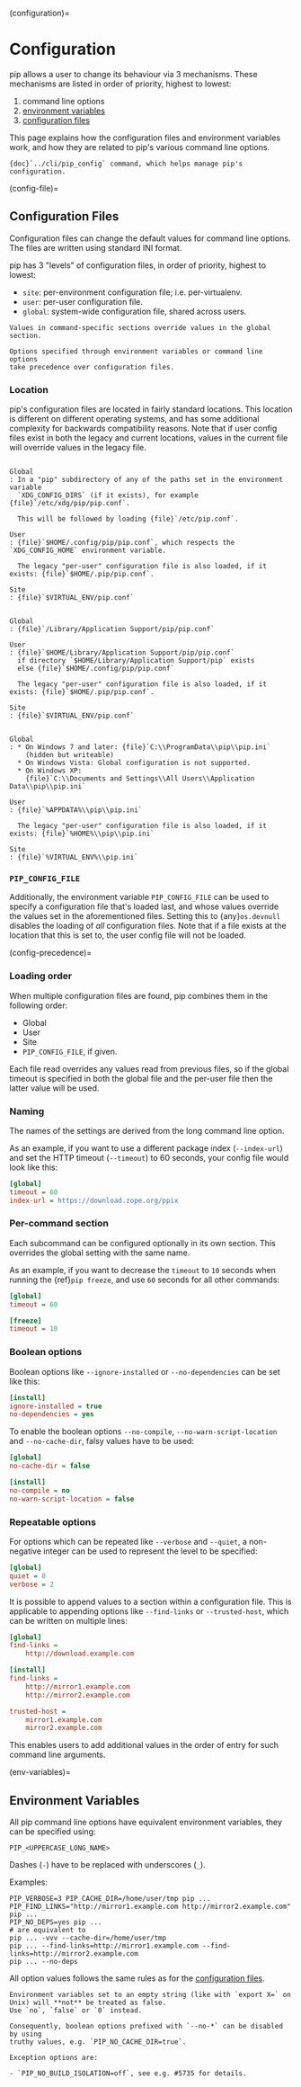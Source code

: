 (configuration)=

# Configuration

pip allows a user to change its behaviour via 3 mechanisms.
These mechanisms are listed in order of priority, highest to lowest:

1. command line options
2. [environment variables](env-variables)
3. [configuration files](config-file)

This page explains how the configuration files and environment variables work,
and how they are related to pip's various command line options.

```{seealso}
{doc}`../cli/pip_config` command, which helps manage pip's configuration.
```

(config-file)=

## Configuration Files

Configuration files can change the default values for command line options.
The files are written using standard INI format.

pip has 3 "levels" of configuration files, in order of priority, highest to lowest:

- `site`: per-environment configuration file; i.e. per-virtualenv.
- `user`: per-user configuration file.
- `global`: system-wide configuration file, shared across users.

```{important}
Values in command-specific sections override values in the global section.

Options specified through environment variables or command line options
take precedence over configuration files.
```

### Location

pip's configuration files are located in fairly standard locations. This
location is different on different operating systems, and has some additional
complexity for backwards compatibility reasons. Note that if user config files
exist in both the legacy and current locations, values in the current file
will override values in the legacy file.

```{tab} Unix

Global
: In a "pip" subdirectory of any of the paths set in the environment variable
  `XDG_CONFIG_DIRS` (if it exists), for example {file}`/etc/xdg/pip/pip.conf`.

  This will be followed by loading {file}`/etc/pip.conf`.

User
: {file}`$HOME/.config/pip/pip.conf`, which respects the `XDG_CONFIG_HOME` environment variable.

  The legacy "per-user" configuration file is also loaded, if it exists: {file}`$HOME/.pip/pip.conf`.

Site
: {file}`$VIRTUAL_ENV/pip.conf`
```

```{tab} MacOS

Global
: {file}`/Library/Application Support/pip/pip.conf`

User
: {file}`$HOME/Library/Application Support/pip/pip.conf`
  if directory `$HOME/Library/Application Support/pip` exists
  else {file}`$HOME/.config/pip/pip.conf`

  The legacy "per-user" configuration file is also loaded, if it exists: {file}`$HOME/.pip/pip.conf`.

Site
: {file}`$VIRTUAL_ENV/pip.conf`
```

```{tab} Windows

Global
: * On Windows 7 and later: {file}`C:\\ProgramData\\pip\\pip.ini`
    (hidden but writeable)
  * On Windows Vista: Global configuration is not supported.
  * On Windows XP:
    {file}`C:\\Documents and Settings\\All Users\\Application Data\\pip\\pip.ini`

User
: {file}`%APPDATA%\\pip\\pip.ini`

  The legacy "per-user" configuration file is also loaded, if it exists: {file}`%HOME%\\pip\\pip.ini`

Site
: {file}`%VIRTUAL_ENV%\\pip.ini`
```

### `PIP_CONFIG_FILE`

Additionally, the environment variable `PIP_CONFIG_FILE` can be used to specify
a configuration file that's loaded last, and whose values override the values
set in the aforementioned files. Setting this to {any}`os.devnull`
disables the loading of _all_ configuration files. Note that if a file exists
at the location that this is set to, the user config file will not be loaded.

(config-precedence)=

### Loading order

When multiple configuration files are found, pip combines them in the following
order:

- Global
- User
- Site
- `PIP_CONFIG_FILE`, if given.

Each file read overrides any values read from previous files, so if the
global timeout is specified in both the global file and the per-user file
then the latter value will be used.

### Naming

The names of the settings are derived from the long command line option.

As an example, if you want to use a different package index (`--index-url`) and
set the HTTP timeout (`--timeout`) to 60 seconds, your config file would
look like this:

```ini
[global]
timeout = 60
index-url = https://download.zope.org/ppix
```

### Per-command section

Each subcommand can be configured optionally in its own section. This overrides
the global setting with the same name.

As an example, if you want to decrease the `timeout` to `10` seconds when
running the {ref}`pip freeze`, and use `60` seconds for all other commands:

```ini
[global]
timeout = 60

[freeze]
timeout = 10
```

### Boolean options

Boolean options like `--ignore-installed` or `--no-dependencies` can be set
like this:

```ini
[install]
ignore-installed = true
no-dependencies = yes
```

To enable the boolean options `--no-compile`, `--no-warn-script-location` and
`--no-cache-dir`, falsy values have to be used:

```ini
[global]
no-cache-dir = false

[install]
no-compile = no
no-warn-script-location = false
```

### Repeatable options

For options which can be repeated like `--verbose` and `--quiet`, a
non-negative integer can be used to represent the level to be specified:

```ini
[global]
quiet = 0
verbose = 2
```

It is possible to append values to a section within a configuration file. This
is applicable to appending options like `--find-links` or `--trusted-host`,
which can be written on multiple lines:

```ini
[global]
find-links =
    http://download.example.com

[install]
find-links =
    http://mirror1.example.com
    http://mirror2.example.com

trusted-host =
    mirror1.example.com
    mirror2.example.com
```

This enables users to add additional values in the order of entry for such
command line arguments.

(env-variables)=

## Environment Variables

All pip command line options have equivalent environment variables,
they can be specified using:
```shell
PIP_<UPPERCASE_LONG_NAME>
```

Dashes (`-`) have to be replaced with underscores (`_`).

Examples:

```shell
PIP_VERBOSE=3 PIP_CACHE_DIR=/home/user/tmp pip ...
PIP_FIND_LINKS="http://mirror1.example.com http://mirror2.example.com" pip ...
PIP_NO_DEPS=yes pip ...
# are equivalent to
pip ... -vvv --cache-dir=/home/user/tmp
pip ... --find-links=http://mirror1.example.com --find-links=http://mirror2.example.com
pip ... --no-deps
```

All option values follows the same rules as for the [configuration files](config-file).

```{note}
Environment variables set to an empty string (like with `export X=` on Unix) will **not** be treated as false.
Use `no`, `false` or `0` instead.

Consequently, boolean options prefixed with `--no-*` can be disabled by using
truthy values, e.g. `PIP_NO_CACHE_DIR=true`.

Exception options are:

- `PIP_NO_BUILD_ISOLATION=off`, see e.g. #5735 for details.
```
